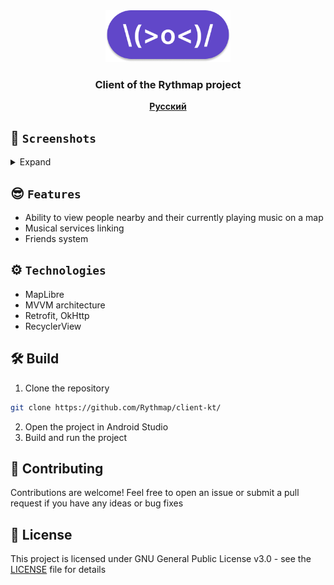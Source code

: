 <div align="center">

<img src="https://github.com/Rythmap/.github/blob/main/profile/emoji.png" alt="Rythmap Logo" width="200"/>

### Client of the Rythmap project

<strong>[Русский](https://github.com/Rythmap/client-kt/blob/main/README_ru.md)</strong>

</div>

## 📱 `Screenshots`
<details>
  <summary>Expand</summary>
 
  <div align="center">
    <img src="pics/white/auth.png" alt="Login activity" width="200"/>
    <img src="pics/white/more_info.png" alt="Add more info activity" width="200"/>
    <img src="pics/white/map.png" alt="Map fragment" width="200"/>
    <img src="pics/white/messenger.png" alt="Messenger fragment" width="200"/>
    <img src="pics/white/profile.png" alt="Profile fragment" width="200"/>
  </div>
</details>

## 😎 `Features`
* Ability to view people nearby and their currently playing music on a map
* Musical services linking
* Friends system

## ⚙️ `Technologies`
* MapLibre
* MVVM architecture
* Retrofit, OkHttp
* RecyclerView

## 🛠️ Build
1. Clone the repository
```bash
git clone https://github.com/Rythmap/client-kt/
```
2. Open the project in Android Studio
3. Build and run the project

## 🏢 Contributing
Contributions are welcome! Feel free to open an issue or submit a pull request if you have any ideas or bug fixes

## 📝 License
This project is licensed under GNU General Public License v3.0 - see the [LICENSE](LICENSE) file for details
